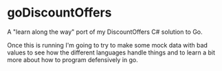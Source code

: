 # goDiscountOffers
A "learn along the way" port of my DiscountOffers C# solution to Go. 

Once this is running I'm going to try to make some mock data with bad values to see how the different languages handle things and to learn a bit more about 
how to program defensively in go.
